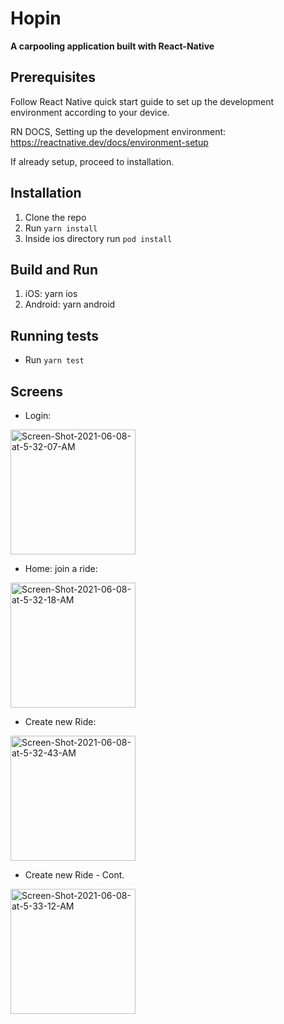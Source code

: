 # Hopin
**A carpooling application built with React-Native**

## Prerequisites 
Follow React Native quick start guide to set up the development environment according to your device.

RN DOCS, Setting up the development environment: https://reactnative.dev/docs/environment-setup

If already setup, proceed to installation.

## Installation
1. Clone the repo
2. Run `yarn install`
3. Inside ios directory run `pod install`

## Build and Run
1. iOS: yarn ios
2. Android: yarn android

## Running tests
- Run `yarn test`

## Screens

* Login:

<a href="https://ibb.co/8xmF2G0">
<img src="https://i.ibb.co/09nPZ1c/Screen-Shot-2021-06-08-at-5-32-07-AM.png" alt="Screen-Shot-2021-06-08-at-5-32-07-AM" border="0" width="200"></a>


* Home: join a ride:

<a href="https://ibb.co/94CdVVM"><img src="https://i.ibb.co/bv8G22f/Screen-Shot-2021-06-08-at-5-32-18-AM.png" alt="Screen-Shot-2021-06-08-at-5-32-18-AM" border="0" width="200"></a>


* Create new Ride:

<a href="https://ibb.co/nkWkfZz"><img src="https://i.ibb.co/s3B3Qky/Screen-Shot-2021-06-08-at-5-32-43-AM.png" alt="Screen-Shot-2021-06-08-at-5-32-43-AM" border="0" width="200"></a>


* Create new Ride - Cont.


<a href="https://ibb.co/2yZyG4k">
<img src="https://i.ibb.co/56K6bHR/Screen-Shot-2021-06-08-at-5-33-12-AM.png" alt="Screen-Shot-2021-06-08-at-5-33-12-AM" border="0" width="200">
</a>
